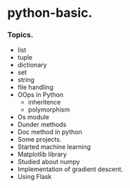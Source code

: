 # python-basic.

### Topics.
* list
* tuple
* dictionary
* set
* string
* file handling
* OOps in Python
   * inheritence
   * polymorphism
* Os module
* Dunder methods
* Doc method in python
* Some projects.
* Started machine learning
* Matplotlib library
* Studied about numpy
* Implementation of gradient descent.
* Using Flask
